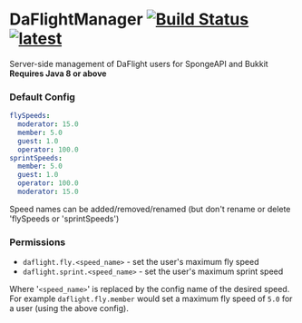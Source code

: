DaFlightManager [![Build Status](https://travis-ci.org/DaFlight/DaFlightManager.svg?branch=master)](https://travis-ci.org/DaFlight/DaFlightManager) [![latest](https://img.shields.io/badge/download-latest-blue.svg)](https://github.com/DaFlight/DaFlightManager/releases/latest "Grab the Latest Build") 
===============
Server-side management of DaFlight users for SpongeAPI and Bukkit  
**Requires Java 8 or above**

### Default Config
```yml
flySpeeds:
  moderator: 15.0
  member: 5.0
  guest: 1.0
  operator: 100.0
sprintSpeeds:
  member: 5.0
  guest: 1.0
  operator: 100.0
  moderator: 15.0
```
Speed names can be added/removed/renamed (but don't rename or delete 'flySpeeds or 'sprintSpeeds')

### Permissions
- `daflight.fly.<speed_name>` - set the user's maximum fly speed  
- `daflight.sprint.<speed_name>` -  set the user's maximum sprint speed  

Where '`<speed_name>`' is replaced by the config name of the desired speed.  
For example `daflight.fly.member` would set a maximum fly speed of `5.0` for a user (using the above config).
